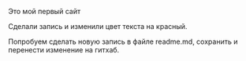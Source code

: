 Это мой первый сайт

Сделали запись и изменили цвет текста на красный.

Попробуем сделать новую запись в файле readme.md, сохранить и перенести изменение на гитхаб.

